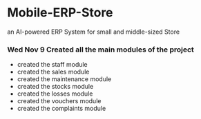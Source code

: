 # Mobile-ERP-Store
an AI-powered ERP System for small and middle-sized Store

### Wed Nov 9 Created all the main modules of the project
 - created the staff module
 - created the sales module
 - created the maintenance module
 - created the stocks module
 - created the losses module
 - created the vouchers module
 - created the complaints module